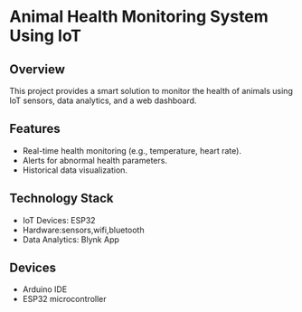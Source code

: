 # Animal Health Monitoring System Using IoT

## Overview
This project provides a smart solution to monitor the health of animals using IoT sensors, data analytics, and a web dashboard.

## Features
- Real-time health monitoring (e.g., temperature, heart rate).
- Alerts for abnormal health parameters.
- Historical data visualization.

## Technology Stack
- IoT Devices: ESP32
- Hardware:sensors,wifi,bluetooth
- Data Analytics: Blynk App

## Devices
- Arduino IDE
- ESP32 microcontroller




